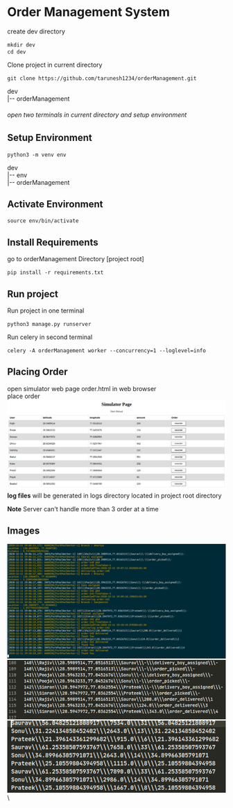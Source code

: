 # Order Management System

create dev directory
```
mkdir dev
cd dev
```
Clone project in current directory
```
git clone https://github.com/tarunesh1234/orderManagement.git
```

dev\
|-- orderManagement


###### open two terminals in current directory and setup environment
## Setup Environment

```
python3 -m venv env
```
dev\
|-- env\
|-- orderManagement

## Activate Environment

```
source env/bin/activate
```
## Install Requirements
go to orderManagement Directory [project root]
```
pip install -r requirements.txt
```
## Run project

Run project in one terminal

```
python3 manage.py runserver
```

Run celery in second terminal

```
celery -A orderManagement worker --concurrency=1 --loglevel=info
```


## Placing Order
open simulator web page order.html in web browser\
place order\
![This is simulator web page.](/images/simulatorWebpage.png "simulator webpage.")
**log files** will be generated in logs directory  located in project root directory


**Note** Server can't handle more than 3 order at a time 

## Images
![This is celerey screen.](/images/celery.png "celerey screen.")\
![This is first log file.](/images/firstlog.png "first log file.")\
![This is second log file](/images/secondlog.png "second log file.")\

